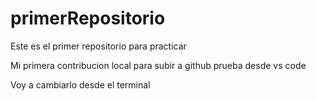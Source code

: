 # primerRepositorio
Este es el primer repositorio para practicar

Mi primera contribucion local para subir a github
prueba desde vs code

Voy a cambiarlo desde el terminal 

